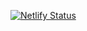 [![Netlify Status](https://api.netlify.com/api/v1/badges/3d42fda0-b44d-4e30-b05a-e00e9079f25c/deploy-status)](https://app.netlify.com/sites/vl95-frontendmentor-notificationspage/deploys)
